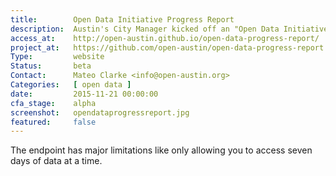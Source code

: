 ```yaml
---
title:        Open Data Initiative Progress Report
description:  Austin's City Manager kicked off an "Open Data Initiative 2.0" in April 2015, here are the results
access_at:    http://open-austin.github.io/open-data-progress-report/
project_at:   https://github.com/open-austin/open-data-progress-report
Type:         website
Status:       beta
Contact:      Mateo Clarke <info@open-austin.org>
Categories:   [ open data ]
date:         2015-11-21 00:00:00
cfa_stage:    alpha
screenshot:   opendataprogressreport.jpg
featured:     false
---
```


The endpoint has major limitations like only allowing you to access seven days of data at a time.
